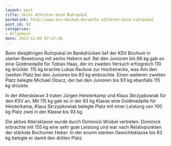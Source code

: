 ```yaml
---
layout: post
title: Sechs Athleten beim Ruhrpokal
permalink: http://www.ksv-bochum.de/sechs-athleten-beim-ruhrpokal
post_id: 93
categories: 
- Allgemein
date: 2013-12-09 07:27:38
---
```


Beim diesjährigen Ruhrpokal im Bankdrücken lief der KSV Bochum in starker Besetzung mit sechs Hebern auf. Bei den Junioren bis 66 kg gab es eine Goldmedaille für Tobias Haas, der im zweiten Versuch erfolgreich 110 kg drückte. 115 kg brachte Lukas Rackow zur Hochstrecke, was ihm den zweiten Platz bei den Junioren bis 83 kg einbrachte. Einen weiteren zweiten Platz belegte Michael Obacz, der bei den Junioren bis 93 kg ebenfalls 115 kg drückte.

In der Altersklasse 3 traten Jürgen Heisterkamp und Klaus Skrzypkowiak für den KSV an. Mit 115 kg gab es in der 83 kg Klasse eine Goldmedaille für Heisterkamp, Klaus Skrzypkowiak belegte Platz mit einer Leistung von 100 kg Platz zwei in der Klasse bis 93 kg.

Die aktive Altersklasse wurde durch Dominick Wrobel vertreten. Dominick erbrachte mit 155 kg eine sehr gute Leistung und war nach Relativpunkten der stärkste Bochumer Heber. In der enorm starken Gewichtsklasse bis 93 kg belegte er damit den dritten Platz.